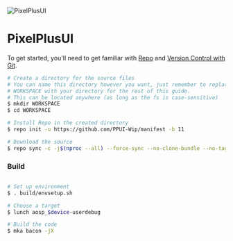 ![PixelPlusUI](https://i.imgur.com/TIgKV2M.png "PixelPlusUI")

PixelPlusUI
===========

To get started, you'll need to get
familiar with [Repo](https://source.android.com/source/using-repo.html) and [Version Control with Git](https://source.android.com/source/version-control.html).

```bash
# Create a directory for the source files
# You can name this directory however you want, just remember to replace
# WORKSPACE with your directory for the rest of this guide.
# This can be located anywhere (as long as the fs is case-sensitive)
$ mkdir WORKSPACE
$ cd WORKSPACE

# Install Repo in the created directory
$ repo init -u https://github.com/PPUI-Wip/manifest -b 11

# Download the source
$ repo sync -c -j$(nproc --all) --force-sync --no-clone-bundle --no-tags

```

### Build ###

```bash

# Set up environment
$ . build/envsetup.sh

# Choose a target
$ lunch aosp_$device-userdebug

# Build the code
$ mka bacon -jX
```
